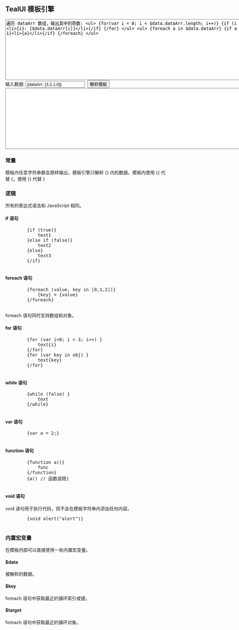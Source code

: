 <style>textarea { width: 800px; height: 190px; display: block; }</style>

## TealUI 模板引擎

<textarea id="from">遍历 dataArr 数组，输出其中的奇数: <ul> {for(var i = 0; i < $data.dataArr.length; i++)} {if (i > 1)}<li>{i}: {$data.dataArr[i]}</li>{/if} {/for} </ul> <ul> {foreach a in $data.dataArr} {if a % 2 == 1}<li>{a}</li>{/if} {/foreach} </ul></textarea> 输入数据: <input type="text" value="{dataArr: [3,2,1,0]}" id="data">  <input onclick="document.getElementById('to').value = Tpl.parse(document.getElementById('from').value, eval('(' + document.getElementById('data').value + ')'))" type="button" value="解析模板">
<textarea id="to"></textarea><script x-doc="utility/text/tpl.js">Doc.writeApi({ path: "utility/text/tpl.js", apis: [{ name: "Tpl", summary: "<p>表示一个 JavaScript 模板解析器。</p>", type: "Object", line: 9, col: 1 }, { name: "compile", summary: "<p>编译指定的模板。</p>", params: [{ type: "String", name: "tplSource", summary: "<p>要编译的模板文本。</p>" }, { type: "String", summary: "<p>[cacheKey = <em>tplSource</em>] 表示当前模板的缓存键，相同缓存键的模板可避免被重复编译以提高解析速度。</p>" }], example: "<pre>Tpl.compile(\"{if $data === 1}OK{/if}\", 1) // function($data){ ... }</pre>", line: 16, col: 1 }, { name: "parse", summary: "<p>使用指定的数据解析模板，并返回生成的内容。</p>", params: [{ type: "String", name: "tplSource", summary: "<p>要解析的模板文本。</p>" }, { type: "Object", name: "data", summary: "<p>传递给模板的数据对象。在模板中使用 $data 变量接收此参数。</p>" }, { type: "Object", name: "scope", summary: "<p>模板中 this 的指向。</p>" }, { type: "String", summary: "<p>[cacheKey = tplSource] 表示当前模板的键，主要用于缓存。</p>" }], returns: { type: "String", summary: "<p>返回解析后的模板内容。</p>" }, example: "<pre>Tpl.parse(\"{if $data === 1}OK{/if}\", 1) // \"OK\"</pre>", remark: "<h4>模板语法介绍</h4>\n\ \n\ <p>在模板中，可以直接书写最终生成的文本内容，并通过 { 和 } 在文本中插入逻辑代码。 <br>\n\ 如： <br>\n\ hello {if a > 0} world {/if} <br>\n\ 其中 {if a > 0} 和 {end} 是模板内部使用的逻辑表达式，用于控制模板的输出内容。</p>\n\ \n\ <h5>常量</h5>\n\ \n\ <p>模板内任意字符串都会原样输出，模板引擎只解析 {} 内的数据。模板内使用 {{ 代替 { 本身，使用 }} 代替 } 本身。</p>\n\ \n\ <h5>if 语句</h5>\n\ \n\ <pre><code> {if 表达式} \n\ 这里是 if 成功输出的文本 \n\ {else if 表达式}\n\ 这里是 else if 成功输出的文本 \n\ {else}\n\ 这里是 else 成功输出的文本 \n\ {/if}\n\ </code></pre>\n\ \n\ <h5>for 语句</h5>\n\ \n\ <pre><code> {for(var key in obj)}\n\ {循环输出的内容}\n\ {end}\n\ \n\ \n\ {for(var i = 0; i &lt; arr.length; i++)}\n\ {循环输出的内容}\n\ {/for}\n\ </code></pre>\n\ \n\ <h5>while 语句</h5>\n\ \n\ <pre><code> {while 表达式}\n\ {循环输出的内容}\n\ {/while}\n\ </code></pre>\n\ \n\ <h5>continue/break 语句</h5>\n\ \n\ <p>在循环时可使用此类语句终止循环。 <br>\n\ {continue}</p>\n\ \n\ <pre><code> {break}\n\ </code></pre>\n\ \n\ <h5>function 语句</h5>\n\ \n\ <pre><code> {function fn(a, b)}\n\ {函数主体}\n\ {/function}\n\ </code></pre>\n\ \n\ <h5>var 语句</h5>\n\ \n\ <pre><code> {var a = 1, b = 2}\n\ </code></pre>\n\ \n\ <h5>void 语句</h5>\n\ \n\ <p><code>void</code> 语句用于执行代码，但不会在模板字符串内添加任何内容。</p>\n\ \n\ <pre><code> {void alert(\"alert\")}\n\ </code></pre>\n\ \n\ <h5>foreach 语句</h5>\n\ \n\ <p>为了简化循环操作，模板引擎提供了快速遍历类数组和对象的方式。</p>\n\ \n\ <pre><code> {foreach item in obj}\n\ {循环输出的内容}\n\ {/foreach}\n\ \n\ \n\ {foreach item, index in obj}\n\ {循环输出的内容}\n\ {/foreach}\n\ </code></pre>\n\ \n\ <p>foreach 语句同时支持类数组和对象，item 都表示遍历的值，index 表示数组索引或对象键。 <br>\n\ 在 foreach 语句中，可以使用 $target 获取当前遍历的对象，使用 $key 获取循环变量值。 <br>\n\ 存在嵌套 foreach 时，它们分别表示最近的循环对应的值，如需跨语句，可使用变量保存。 <br>\n\ 在 foreach 语句中，可以使用 {break} 和 {continue} 控制流程。 <br>\n\ {foreach item in obj} <br>\n\ {if $key == 0} <br>\n\ {continue} <br>\n\ {/if} <br>\n\ {foreach item2 in item} <br>\n\ {item2} <br>\n\ {/foreach} <br>\n\ {/foreach}</p>\n\ \n\ <h5>内置宏变量</h5>\n\ \n\ <p>在模板内部可以直接使用一些内置宏变量。</p>\n\ \n\ <ul>\n\ <li><code>$data</code>: 被解析的数据。</li>\n\ <li><code>$key</code>: foreach 语句中获取最近的循环索引或键。</li>\n\ <li><code>$target</code>: foreach 语句中获取最近的循环对象。</li>\n\ </ul>", line: 28, col: 1 }] });</script>

### 常量

模板内任意字符串都会原样输出，模板引擎只解析 {} 内的数据。模板内使用 {{ 代替 {，使用 }} 代替 }

### 逻辑

所有的表达式语法和 JavaScript 相同。

#### if 语句

<pre>        {if (true)}
            text1
        {else if (false)}
            text2
        {else}
            text3
        {/if}
    </pre>

#### foreach 语句

<pre>        {foreach (value, key in [0,1,2])}
            {key} = {value}
        {/foreach}
    </pre>

foreach 语句同时支持数组和对象。

#### for 语句

<pre>        {for (var i=0; i < 3; i++) }
            text{i}
        {/for}
        {for (var key in obj) }
            text{key}
        {/for}
    </pre>

#### while 语句

<pre>        {while (false) }
            text
        {/while}
    </pre>

#### var 语句

<pre>        {var a = 2;}
    </pre>

#### function 语句

<pre>        {function a()}
            func
        {/function}
        {a() // 函数调用}
    </pre>

#### void 语句

void 语句用于执行代码，但不会在模板字符串内添加任何内容。

<pre>        {void alert("alert")}
    </pre>

### 内置宏变量

在模板内部可以直接使用一些内置宏变量。

#### $data

被解析的数据。

#### $key

foreach 语句中获取最近的循环索引或键。

#### $target

foreach 语句中获取最近的循环对象。